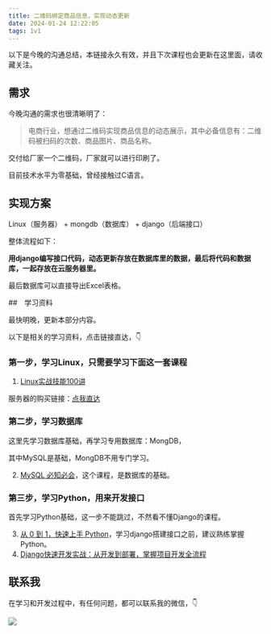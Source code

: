 ```yaml
---
title: 二维码绑定商品信息，实现动态更新
date: 2024-01-24 12:22:05
tags: 1v1
---
```


以下是今晚的沟通总结，本链接永久有效，并且下次课程也会更新在这里面，请收藏关注。


## 需求

今晚沟通的需求也很清晰明了：

> 电商行业，想通过二维码实现商品信息的动态展示，其中必备信息有：二维码被扫码的次数、商品图片、商品名称。

交付给厂家一个二维码，厂家就可以进行印刷了。

目前技术水平为零基础，曾经接触过C语言。

## 实现方案

Linux（服务器） + mongdb（数据库） + django（后端接口）


整体流程如下：

**用django编写接口代码，动态更新存放在数据库里的数据，最后将代码和数据库，一起存放在云服务器里。**

最后数据库可以直接导出Excel表格。


##　学习资料

最快明晚，更新本部分内容。

以下是相关的学习资料，点击链接直达，👇

### 第一步，学习Linux，只需要学习下面这一套课程


1. [Linux实战技能100讲](http://gk.link/a/111MW)

服务器的购买链接：[点我直达](https://curl.qcloud.com/3csDz9jU)

### 第二步，学习数据库

这里先学习数据库基础，再学习专用数据库：MongDB，

其中MySQL是基础，MongDB不用专门学习。

2. [MySQL 必知必会](http://gk.link/a/110o3)，这个课程，是数据库的基础。

### 第三步，学习Python，用来开发接口
首先学习Python基础，这一步不能跳过，不然看不懂Django的课程。

3. [从 0 到 1，快速上手 Python](http://gk.link/a/11Put)，学习django搭建接口之前，建议熟练掌握Python。
4. [Django快速开发实战：从开发到部署，掌握项目开发全流程](http://gk.link/a/10Wl1)

## 联系我

在学习和开发过程中，有任何问题，都可以联系我的微信，👇

![](https://www.python-office.com/assets/img/qr-code.842c35b6.jpg)


